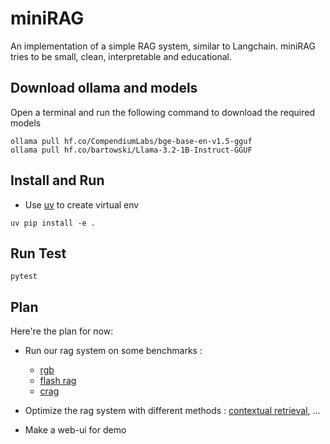 # miniRAG

An implementation of a simple RAG system, similar to Langchain. miniRAG tries to be small, clean, interpretable and educational.


## Download ollama and models
Open a terminal and run the following command to download the required models
```
ollama pull hf.co/CompendiumLabs/bge-base-en-v1.5-gguf
ollama pull hf.co/bartowski/Llama-3.2-1B-Instruct-GGUF
```

## Install and Run

- Use [uv](https://docs.astral.sh/uv/pip/environments/) to create virtual env

```
uv pip install -e .
```

## Run Test
```
pytest
```
## Plan

Here're the plan for now: 

- Run our rag system on some benchmarks : 
    + [rgb](https://github.com/chen700564/RGB)
    + [flash rag](https://huggingface.co/datasets/RUC-NLPIR/FlashRAG_datasets)
    + [crag](https://github.com/facebookresearch/CRAG)

- Optimize the rag system with different methods : [contextual retrieval](https://www.anthropic.com/news/contextual-retrieval), ...
- Make a web-ui for demo 


